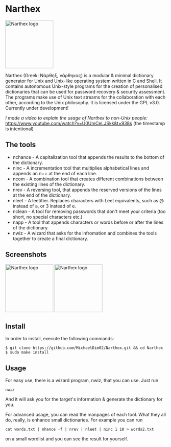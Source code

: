# Narthex
<img src="https://mcdim.xyz/projects/n/narthexblack.png" alt="Narthex logo" style="height: 150px; width:150px;"/>

Narthex (Greek: Νάρθηξ, νάρθηκας) is a modular & minimal dictionary generator for Unix and Unix-like operating system written in C and Shell. It contains autonomous Unix-style programs for the creation of personalised dictionaries that can be used for password recovery & security assessment. The programs make use of Unix text streams for the collaboration with each other, according to the Unix philosophy. It is licensed under the GPL v3.0. Currently under development!

*I made a video to explain the usage of Narthex to non-Unix people:*
https://www.youtube.com/watch?v=U0UmCeLJSkk&t=938s
(the timestamp is intentional)

## The tools
+ nchance   -  A capitalization tool that appends the results to the bottom of the dictionary.
+ ninc      -  A incrementation tool that multiplies alphabetical lines and appends an n++ at the end of each line.
+ ncom      -  A combination tool that creates different combinations between the existing lines of the dictionary.
+ nrev      -  A reversing tool, that appends the reserved versions of the lines at the end of the dictionary.
+ nleet     -  A leetifier. Replaces characters with Leet equivalents, such as @ instead of a, or 3 instead of e.
+ nclean    -  A tool for removing passwords that don't meet your criteria (too short, no special characters etc.)
+ napp      -  A tool that appends characters or words before or after the lines of the dictionary.
+ nwiz      -  A wizard that asks for the infromation and combines the tools together to create a final dictionary.

## Screenshots
<img src="https://mcdim.xyz/projects/n/screens/narthex2.png" alt="Narthex logo" style="height: 150px; width:150px;"/>
<img src="https://mcdim.xyz/projects/n/screens/narthex1.png" alt="Narthex logo" style="height: 150px; width:150px;"/>

## Install
In order to install, execute the following commands:
```
$ git clone https://github.com/MichaelDim02/Narthex.git && cd Narthex
$ sudo make install
```

## Usage
For easy use, there is a wizard program, nwiz, that you can use. Just run
```
nwiz
```
And it will ask you for the target's information & generate the dictionary for you.

For advanced usage, you can read the manpages of each tool. What they all do, really, is enhance small dictionaries. For example you can run
```
cat words.txt | nhance -f | nrev | nleet | ninc 1 10 > words2.txt
```
on a small wordlist and you can see the result for yourself.
